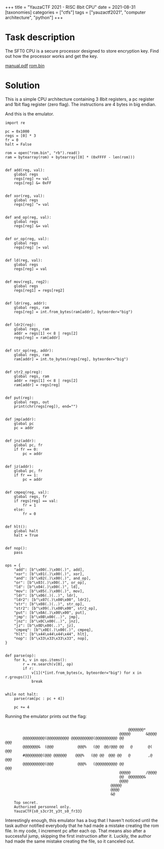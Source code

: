 +++
title = "YauzaCTF 2021 - RISC 8bit CPU"
date = 2021-08-31
[taxonomies]
categories = ["ctfs"]
tags = ["yauzactf2021", "computer architecture", "python"]
+++

# Task description

The SFT0 CPU is a secure processor designed to store encryption key. Find out how the processor works and get the key.

[manual.pdf](/files/yauzactf2021/risc8bitcpu/manual.pdf)
[rom.bin](/files/yauzactf2021/risc8bitcpu/rom.bin)

# Solution

This is a simple CPU architecture containing 3 8bit registers, a pc register and 1bit flag register (zero flag). The instructions are 4 bytes in big endian.

And this is the emulator.

```py3
import re

pc = 0x1000
regs = [0] * 3
fr = 0
halt = False

rom = open("rom.bin", "rb").read()
ram = bytearray(rom) + bytearray([0] * (0xFFFF - len(rom)))


def add(reg, val):
    global regs
    regs[reg] += val
    regs[reg] &= 0xFF


def xor(reg, val):
    global regs
    regs[reg] ^= val


def and_op(reg, val):
    global regs
    regs[reg] &= val


def or_op(reg, val):
    global regs
    regs[reg] |= val


def ld(reg, val):
    global regs
    regs[reg] = val


def mov(reg1, reg2):
    global regs
    regs[reg1] = regs[reg2]


def ldr(reg, addr):
    global regs, ram
    regs[reg] = int.from_bytes(ram[addr], byteorder="big")


def ldr2(reg):
    global regs, ram
    addr = regs[1] << 8 | regs[2]
    regs[reg] = ram[addr]


def str_op(reg, addr):
    global regs, ram
    ram[addr] = int.to_bytes(regs[reg], byteorder="big")


def str2_op(reg):
    global regs, ram
    addr = regs[1] << 8 | regs[2]
    ram[addr] = regs[reg]


def put(reg):
    global regs, out
    print(chr(regs[reg]), end="")


def jmp(addr):
    global pc
    pc = addr


def jnz(addr):
    global pc, fr
    if fr == 0:
        pc = addr


def jz(addr):
    global pc, fr
    if fr == 1:
        pc = addr


def cmpeq(reg, val):
    global regs, fr
    if regs[reg] == val:
        fr = 1
    else:
        fr = 0


def hlt():
    global halt
    halt = True


def nop():
    pass


ops = {
    "add": [b"\x00(.)\x00(.)", add],
    "xor": [b"\x01(.)\x00(.)", xor],
    "and": [b"\x02(.)\x00(.)", and_op],
    "or": [b"\x03(.)\x00(.)", or_op],
    "ld": [b"\x04(.)\x00(.)", ld],
    "mov": [b"\x05(.)\x00(.)", mov],
    "ldr": [b"\x06(.)(..)", ldr],
    "ldr2": [b"\x07(.)\x00\x00", ldr2],
    "str": [b"\x08(.)(..)", str_op],
    "str2": [b"\x09(.)\x00\x00", str2_op],
    "put": [b"\x0A(.)\x00\x00", put],
    "jmp": [b"\x0B\x00(..)", jmp],
    "jnz": [b"\x0C\x00(..)", jnz],
    "jz": [b"\x0D\x00(..)", jz],
    "cmpeq": [b"\x0E(.)\x00(.)", cmpeq],
    "hlt": [b"\x44\x44\x44\x44", hlt],
    "nop": [b"\x33\x33\x33\x33", nop],
}


def parse(op):
    for k, v in ops.items():
        r = re.search(v[0], op)
        if r:
            v[1](*[int.from_bytes(x, byteorder="big") for x in r.groups()])
            break


while not halt:
    parse(ram[pc : pc + 4])

    pc += 4
```

Running the emulator prints out the flag:

```

                                                        @@@@@@@*
                                                    @@@@@       &@@@@
        @@@@@@@@@@(@@@@@@@@@@ @@@@@@@@@@(@@@@@@@@@@ @@               @@@
        @@@@@@@&  (@@@           @@@%   (@@  @@/@@@ @@   @       @(  @@@
        #@@@@@@@@(@@@ @@@@@@    @@@%   (@@ @@  @@@ @@   @        ,@ @@@
        @@@@@@@@@@(@@@           @@@%   (@@@@@@@@@@ @@               @@@
                                                    @@@@@       /@@@@
                                                    @@  @@@@@@@&
                                                    @@@@
                                                @@@@@
                                                @@@@
                                                &@

    Top secret.
    Authorized personnel only.
    YauzaCTF{s0_s3cr3t_y3t_s0_fr33}
```

Interestingly enough, this emulator has a bug that I haven't noticed until the task author notified everybody that he had made a mistake creating the rom file. In my code, I increment pc after each op. That means also after a successful jump, skipping the first instruction after it. Luckily, the author had made the same mistake creating the file, so it canceled out.

